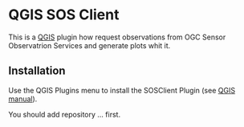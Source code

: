 QGIS SOS Client
===============

This is a [QGIS](http://www.qgis.org/) plugin how request observations from OGC Sensor Observatrion Services and generate plots whit it.

Installation
------------

Use the QGIS Plugins menu to install the SOSClient Plugin (see [QGIS manual](http://docs.qgis.org/latest/en/docs/user_manual/plugins/plugins.html 'QGIS User Manual')).

You should add repository ... first.